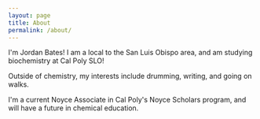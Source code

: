```yaml
---
layout: page
title: About
permalink: /about/
---
```


I'm Jordan Bates! I am a local to the San Luis Obispo area, and am studying biochemistry at Cal Poly SLO! 

Outside of chemistry, my interests include drumming, writing, and going on walks.

I'm a current Noyce Associate in Cal Poly's Noyce Scholars program, and will have a future in chemical education.
